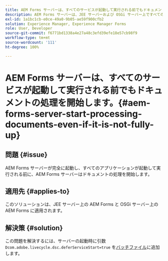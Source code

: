 ```yaml
---
title: AEM Forms サーバーは、すべてのサービスが起動して実行される前でもドキュメントの処理を開始します。
description: AEM Forms サーバーは、JEE サーバーおよび OSGi サーバー上ですべてのサービスが起動して実行される前でも、ドキュメントの処理を開始します。
exl-id: 1a1bc1cb-e0ce-49a0-9b05-ae59f900cfb2
solution: Experience Manager, Experience Manager Forms
role: User, Developer
source-git-commit: f6771bd1338a4e27a48c3efd39efe18e57cb98f9
workflow-type: tm+mt
source-wordcount: '111'
ht-degree: 100%

---
```


# AEM Forms サーバーは、すべてのサービスが起動して実行される前でもドキュメントの処理を開始します。{#aem-forms-server-start-processing-documents-even-if-it-is-not-fully-up}

## 問題 {#issue}

<!--When user restarts AEM Forms server, the current calling processes or services still continue such as rendering PDF documents and more. It causes the restart of the AEM Forms server to not startup correctly.-->

AEM Forms サーバーが完全に起動し、すべてのアプリケーションが起動して実行される前に、AEM Forms サーバーはドキュメントの処理を開始します。


## 適用先 {#applies-to}

このソリューションは、JEE サーバー上の AEM Forms と OSGi サーバー上の AEM Forms に適用されます。

## 解決策 {#solution}

この問題を解決するには、サーバーの起動時に引数 `Dcom.adobe.livecycle.dsc.deferServiceStart=true` を[バッチファイル](https://experienceleague.adobe.com/ja/docs/experience-manager-65/content/implementing/deploying/deploying/command-line-start-and-stop#windows-platform-start-bat-script-example)に追加します。
